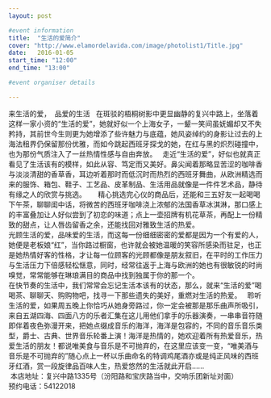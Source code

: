 ```yaml
---
layout: post

#event information
title:  "生活的爱简介"
cover: "http://www.elamordelavida.com/image/photolist1/Title.jpg"
date:   2016-01-05
start_time: "12:00"
end_time: "13:00"

#event organiser details

---
```


来生活的爱，   品爱的生活       在斑驳的梧桐树影中更显幽静的复兴中路上，坐落着这样一家小资的“生活的爱”，她就好似一个上海女子，一颦一笑间虽妩媚却又不失矜持，其前世今生则更为她增添了些许魅力与底蕴，她风姿绰约的身影让过去的上海法租界仍保留那份优雅，而如今跳起西班牙探戈的她，在红与黑的炽烈碰撞中，也为那份气质注入了一丝热情性感与自由奔放。   
    走近“生活的爱”，好似也就真正看见了生活该有的模样，如此从容、笃定而又美好。鼻尖闻着那略显苦涩的咖啡香与淡淡清甜的香草香，耳边听着那时而低沉时而热烈的西班牙舞曲，从欧洲精选而来的服饰、箱包、鞋子、工艺品、皮革制品、生活用品就像是一件件艺术品，静待有缘之人的欣赏与挑选。        
精心挑选完心仪的商品后，还能和三五好友一起喝喝下午茶，聊聊闺中话，将微苦的西班牙咖啡浇上浓郁的法国香草冰淇淋，那口感上的丰富叠加让人好似尝到了初恋的味道；点上一壶招牌有机花草茶，再配上一份精致的甜点，让人唇齿留香之余，还能找回对雅致生活的热爱。  
    光顾生活的爱，品味爱的生活，而这每一份细细密密的爱都是因为一个有爱的人，她便是老板娘“红”，当你路过橱窗，也许就会被她温暖的笑容所感染而驻足，也正是她热情好客的性格，才让每一位顾客的光顾都像是朋友叙旧，在平时的工作压力与生活压力下倍感轻松惬意，同时，经常往返于上海与欧洲的她也有很敏锐的时尚嗅觉，常常能够在琳琅满目的商品中找到独属于你的那一个。  
在快节奏的生活中，我们常常会忘记生活本该有的状态，那么，就来“生活的爱”喝喝茶、聊聊天、购购物吧，找寻一下那些遗失的美好，重燃对生活的热爱。   
聆听生活的爱，如果周五晚上你恰巧从她身旁路过，你一定会被那是那乐曲声所吸引，来自五湖四海、四面八方的乐者汇集在这儿用他们拿手的乐器演奏，一串串音符随即伴着夜色弥漫开来，把她点缀成音乐的海洋，海洋是包容的，不同的音乐音乐类型，爵士、古典、世界音乐轮番上演！海洋是热情的，她欢迎着所有热爱音乐，热爱生活的朋友！都说唯美食与音乐是不可抛弃的，在这里应该变一变，“唯美酒与音乐是不可抛弃的”随心点上一杯以乐曲命名的特调鸡尾酒亦或是纯正风味的西班牙红酒，赏一段旋律品百味人生，热爱悠然的生活就此开启......  
 本店地址：复兴中路1335号（汾阳路和宝庆路当中，交响乐团新址对面）  
预约电话：54122018    